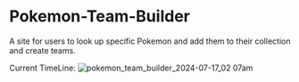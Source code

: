 # Pokemon-Team-Builder
A site for users to look up specific Pokemon and add them to their collection and create teams.

Current TimeLine:
![pokemon_team_builder_2024-07-17_02 07am](https://github.com/user-attachments/assets/9143fccc-5938-49f7-91cb-e3f4f4da3466)
